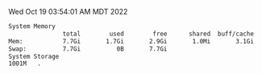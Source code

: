 Wed Oct 19 03:54:01 AM MDT 2022
```bash
System Memory
               total        used        free      shared  buff/cache   available
Mem:           7.7Gi       1.7Gi       2.9Gi       1.0Mi       3.1Gi       5.7Gi
Swap:          7.7Gi          0B       7.7Gi
System Storage
1001M	.
```
```bash
